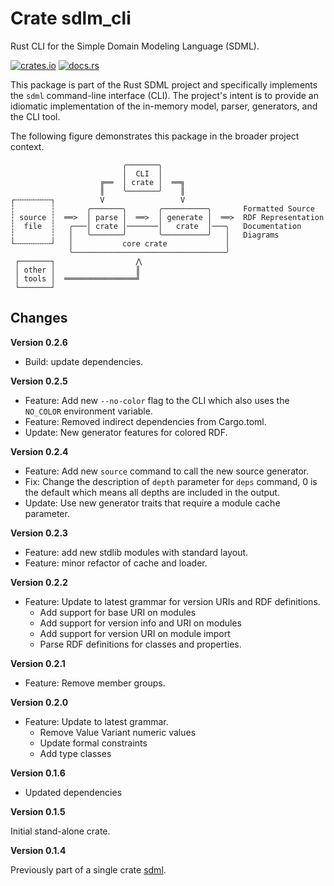 # Crate sdlm_cli

Rust CLI for the Simple Domain Modeling Language (SDML).

[![crates.io](https://img.shields.io/crates/v/sdml_cli.svg)](https://crates.io/crates/sdml_cli)
[![docs.rs](https://docs.rs/sdml_cli/badge.svg)](https://docs.rs/sdml_cli)

This package is part of the Rust SDML project and specifically implements the `sdml` command-line interface (CLI).
The project's intent is to provide an idiomatic implementation of the in-memory model, parser, generators, and the CLI tool.

The following figure demonstrates this package in the broader project context.

```
                         ╭───────╮
                         │  CLI  │
                    ╔══  │ crate │  ══╗
                    ║    ╰───────╯    ║
┌╌╌╌╌╌╌╌╌┐          V                 V
┆        ┆       ╭───────╮       ╭──────────╮       Formatted Source
┆ source ┆  ══>  │ parse │  ══>  │ generate │  ══>  RDF Representation 
┆  file  ┆   ╭───│ crate │───────│   crate  │───╮   Documentation
┆        ┆   │   ╰───────╯       ╰──────────╯   │   Diagrams
└╌╌╌╌╌╌╌╌┘   │           core crate             │
             ╰──────────────────────────────────╯
 ┌───────┐                  ⋀
 │ other │                  ║
 │ tools │  ════════════════╝
 └───────┘
```

## 
## Changes

**Version 0.2.6**

* Build: update dependencies.

**Version 0.2.5**

* Feature: Add new `--no-color` flag to the CLI which also uses the `NO_COLOR` environment variable.
* Feature: Removed indirect dependencies from Cargo.toml.
* Update: New generator features for colored RDF.

**Version 0.2.4**

* Feature: Add new `source` command to call the new source generator.
* Fix: Change the description of `depth` parameter for `deps` command, 0 is the default which means all depths are
  included in the output.
* Update: Use new generator traits that require a module cache parameter.

**Version 0.2.3**

* Feature: add new stdlib modules with standard layout.
* Feature: minor refactor of cache and loader.

**Version 0.2.2**

* Feature: Update to latest grammar for version URIs and RDF definitions.
  * Add support for base URI on modules
  * Add support for version info and URI on modules
  * Add support for version URI on module import
  * Parse RDF definitions for classes and properties.

**Version 0.2.1**

* Feature: Remove member groups.

**Version 0.2.0**

* Feature: Update to latest grammar.
  * Remove Value Variant numeric values
  * Update formal constraints
  * Add type classes

**Version 0.1.6**

* Updated dependencies

**Version 0.1.5**

Initial stand-alone crate.

**Version 0.1.4**

Previously part of a single crate [sdml](https://crates.io/crates/sdml).

